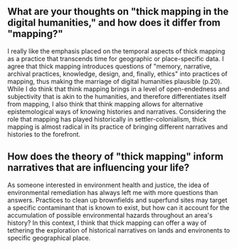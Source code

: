 ## What are your thoughts on "thick mapping in the digital humanities," and how does it differ from "mapping?" ##
I really like the emphasis placed on the temporal aspects of thick mapping as a practice that transcends time for geographic or place-specific data. I agree that thick mapping introduces questions of "memory, narrative, archival practices, knowledge, design, and, finally, ethics" into practices of mapping, thus making the marriage of digital humanities plausible (p.20). While I do think that think mapping brings in a level of open-endedness and subjectivity that is akin to the humanities, and therefore differentiates itself from mapping, I also think that think mapping allows for alternative epistemological ways of knowing histories and narratives. Considering the role that mapping has played historically in settler-colonialism, thick mapping is almost radical in its practice of bringing different narratives and histories to the forefront. 

## How does the theory of "thick mapping" inform narratives that are influencing your life? ##
As someone interested in environment health and justice, the idea of environmental remediation has always left me with more questions than answers. Practices to clean up brownfields and superfund sites may target a specific contaminant that is known to exist, but how can it account for the accumulation of possible environmental hazards throughout an area's history? In this context, I think that thick mapping can offer a way of tethering the exploration of historical narratives on lands and environents to specific geographical place. 
